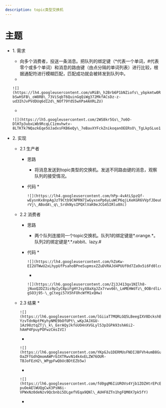 ```yaml
---
description: topic类型交换机
---
```


# 主题

* 1\. 需求
  * 向多个消费者，投送一条消息。把队列的绑定键（\*代表一个单词，#代表零个或多个单词）和消息的路由键（由点分隔的单词列表）进行比较，根据通配符进行模糊匹配，匹配成功就会被转发到队列中。
  *

      ![](https://lh4.googleusercontent.com/oMiB\_h2Brb6P1bNZiofs\_ybpkmtw0RRxF1jRucuJkZQklVcbPxngTGo3Yd8B9bQx-bSwHSFB\_oW8RB\_73ViSqbT6QuinGqQiWg372MkfACsDz-z-ud3IhJvPVdDUq6dI2d\_NOf79YdS5wXPa4AXRLZU)
  *

      ![](https://lh5.googleusercontent.com/2WS8kr5Gs\_7o6O-DlH7p3ubxLWb9RcqLC1zmvhwtv-8LTKTk7NQazkEqe5UJadxsFKB6eQy\_7eBavXYFckZnikoqanOEERsO\_TgLkpSLuo1qGMvFCq\_jT8ngUh\_RaQJKEOTOs5zdkpV35IRDVkaIYoc)
* 2\. 实现
  * 2.1 生产者
    * 思路
      * 将消息发送到topic类型的交换机。发送不同路由键的消息，观察队列的接受情况。
    * 代码
      *

          ![](https://lh4.googleusercontent.com/hPp-4vAtLSpzQf-wEysnKx8npAgJzT9Ctb9CNPRN7IwGyxsePp6yLuWCP6qjLKeKGR6VVpfJDeuQbsd2ldv6Vb7kr51if2tNOg83TYKs7Fncr-rVj\_ABodA\_q\_SrdkNysIPQXlVaK0eJCG4SIRlu0Xc)
  * 2.2 消费者
    * 思路
      * 两个队列连接同一个topic交换机。队列1的绑定键是\*.orange.\*。队列2的绑定键是\*.\*.rabbit、lazy.#
    * 代码
      *

          ![](https://lh4.googleusercontent.com/hZoKw-EI2UTWwU2xLhypUfPsahoBPneSupmsxZZuDVRAJd4PUUf0d7Za9x5i6Fd0lcdyaBdVm9p4MtBSaTl3ER9l5SFefRiQNUuH2vZ0WfWBv0AuK75hpxANbDq050lkqrcOFcMcguXyXnWdsE2UTyc)
      *

          ![](https://lh6.googleusercontent.com/Zj3J413qv1NIlh8-jNuoQ2DZ3is9pIyCBpiFgHYJsyX8aXgJZx7rwv66\_LmMEHWdfz\_0OBrdlLvhVCduo5uYCBpBYGFvh3hwsYHK7lZhRrq9kPH1xzbl1f-gSO3j95-\_gCtegi57X5hFOhcWfM1xQHw)
  * 2.3 结果
    *

        ![](https://lh6.googleusercontent.com/lGiiaT7MQRLGQ5LBeegIXV8DckshB5YhYhXB2sbcnUT1w-YzvTdnNptPKyhyNME9bOfUPt\_wKpJAJXGU-1Az98ztqZTj\_k\_EerAQyJkfoUO4nXVGLyl53pIGPA93shA6i2-hAmP4FpuyPOFwzCmsIVI)
    *

        ![](https://lh6.googleusercontent.com/YKpGJu1DERMUsFNDIJBFVh4umB8GuHuA2SB9LXprmYHdP4hz5NOXmOC5Ub5djM\_K\_iaY7CqeCm52PnMJfbz-OaZFfGdhQmomAWPrb3XTRwvN14k4xELZW76OUR-TBJoFEzH2\_WPgpFwQbUcBDtEZb5w)
    *

        ![](https://lh6.googleusercontent.com/fd0gqM6IiUROVs4Yjb1ZOZHtrEPcEesaTGJjRqBljZUZcBX\_fWEpbM6tchFBWu7CWqfKtfzHO-puOeAElWUQgCwX3PsN6i-VPWxNz0deNzv9Qcbnbi5DLgefVEqa9QNl\_AUHF8ZTn1hgFQM0X7pk5fY)
    *
